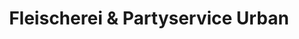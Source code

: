 ---
title: "Fleischerei & Partyservice Urban"
url: /gotha/fleischerei-und-partyservice-urban/
shop: Metzgerei
---